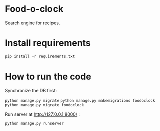 # Food-o-clock
Search engine for recipes.

# Install requirements
`pip install -r requirements.txt`

# How to run the code
Synchronize the DB first:

`python manage.py migrate`
`python manage.py makemigrations foodoclock`
`python manage.py migrate foodoclock`

Run server at http://127.0.0.1:8000/ :

`python manage.py runserver`

<!-- # Admin access
The url is http://127.0.0.1:8000/admin/
username: `admin`
password: `master2019` -->
